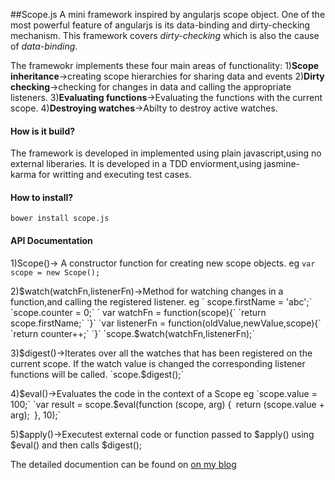##Scope.js
 A mini framework inspired by angularjs scope object.
 One of the most powerful feature of angularjs is its data-binding and dirty-checking mechanism.
 This framework covers *dirty-checking* which is also the cause of *data-binding*.

 The framewokr implements these four main areas of functionality:
 1)**Scope inheritance**->creating scope hierarchies for sharing data and events
 2)**Dirty checking**->checking for changes in data and calling the appropriate listeners.
 3)**Evaluating functions**->Evaluating the functions with the current scope.
 4)**Destroying watches**->Abilty to destroy active watches.


#### How is it build?
 The framework is developed in implemented using plain javascript,using no external liberaries.
 It is developed in a TDD enviorment,using jasmine-karma for writting and executing test cases.

#### How to install?
`bower install scope.js`


 #### API Documentation
 1)Scope()-> A constructor function for creating new scope objects.
 eg `var scope = new Scope();`

 2)$watch(watchFn,listenerFn)->Method for watching changes in a function,and calling the registered listener.
 eg
` scope.firstName = 'abc';`
 `scope.counter = 0;`
` var watchFn = function(scope){`
 `return scope.firstName;`
 `}`
`var listenerFn = function(oldValue,newValue,scope){`
`return counter++;`
`}`
`scope.$watch(watchFn,listenerFn);`

3)$digest()->Iterates over all the watches that has been registered on the current scope.
If the watch value is changed the corresponding listener functions will be called.
  `scope.$digest();`

4)$eval()->Evaluates the code in the context of a Scope
eg `scope.value = 100;`
`var result = scope.$eval(function (scope, arg) {`
`return (scope.value + arg);`
`}, 10);`


5)$apply()->Executest external code or function passed to $apply() using $eval() and then calls $digest();

The detailed documention can be found on [on my blog](http://atishaybaid.blogspot.in/2015/08/angularinternals-scopejs.html)


